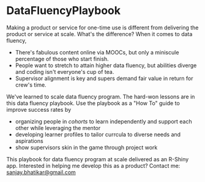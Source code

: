 # DataFluencyPlaybook

Making a product or service for one-time use is different from delivering the product or service at scale. What's the difference?
When it comes to data fluency, 
- There's fabulous content online via MOOCs, but only a miniscule percentage of those who start finish.
- People want to stretch to attain higher data fluency, but abilities diverge and coding isn't everyone's cup of tea.
- Supervisor alignment is key and supers demand fair value in return for crew's time.

We've learned to scale data fluency program. The hard-won lessons are in this data fluency playbook. 
Use the playbook as a "How To" guide to improve success rates by
- organizing people in *cohorts* to learn independently and support each other while leveraging the mentor
- developing learner profiles to tailor currcula to diverse needs and aspirations
- show supervisors skin in the game through project work

This playbook for data fluency program at scale delivered as an R-Shiny app. Interested in helping me develop this as a product?
Contact me: sanjay.bhatikar@gmail.com
